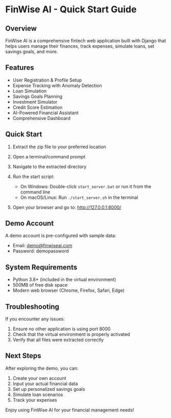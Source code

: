 # FinWise AI - Quick Start Guide

## Overview
FinWise AI is a comprehensive fintech web application built with Django that helps users manage their finances, track expenses, simulate loans, set savings goals, and more.

## Features
- User Registration & Profile Setup
- Expense Tracking with Anomaly Detection
- Loan Simulation
- Savings Goals Planning
- Investment Simulator
- Credit Score Estimation
- AI-Powered Financial Assistant
- Comprehensive Dashboard

## Quick Start
1. Extract the zip file to your preferred location
2. Open a terminal/command prompt
3. Navigate to the extracted directory
4. Run the start script:
   - On Windows: Double-click `start_server.bat` or run it from the command line
   - On macOS/Linux: Run `./start_server.sh` in the terminal

5. Open your browser and go to: http://127.0.0.1:8000/

## Demo Account
A demo account is pre-configured with sample data:
- Email: demo@finwiseai.com
- Password: demopassword

## System Requirements
- Python 3.8+ (included in the virtual environment)
- 500MB of free disk space
- Modern web browser (Chrome, Firefox, Safari, Edge)

## Troubleshooting
If you encounter any issues:
1. Ensure no other application is using port 8000
2. Check that the virtual environment is properly activated
3. Verify that all files were extracted correctly

## Next Steps
After exploring the demo, you can:
1. Create your own account
2. Input your actual financial data
3. Set up personalized savings goals
4. Simulate loan scenarios
5. Track your expenses

Enjoy using FinWise AI for your financial management needs!
